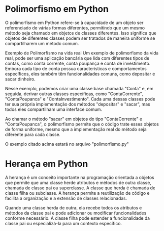 # Polimorfismo em Python <br>
O polimorfismo em Python refere-se à capacidade de um objeto ser referenciado de várias formas diferentes, permitindo que um mesmo método seja chamado em objetos de classes diferentes. Isso significa que objetos de diferentes classes podem ser tratados de maneira uniforme se compartilharem um método comum.

Exemplo de Polimorfismo na vida real
Um exemplo de polimorfismo da vida real, pode ser uma aplicação bancária que lida com diferentes tipos de contas, como conta corrente, conta poupança e conta de investimento. Embora cada tipo de conta possua características e comportamentos específicos, eles também têm funcionalidades comuns, como depositar e sacar dinheiro.

Nesse exemplo, podemos criar uma classe base chamada "Conta" e, em seguida, derivar outras classes específicas, como "ContaCorrente", "ContaPoupanca" e "ContaInvestimento". Cada uma dessas classes pode ter sua própria implementação dos métodos "depositar" e "sacar", mas todos eles compartilham uma interface comum.

Ao chamar o método "sacar" em objetos do tipo "ContaCorrente" e "ContaPoupanca", o polimorfismo permite que o código trate esses objetos de forma uniforme, mesmo que a implementação real do método seja diferente para cada classe.

O exemplo citado acima estará no arquivo "polimorfismo.py"


# Herança em Python <br>
A herança é um conceito importante na programação orientada a objetos que permite que uma classe herde atributos e métodos de outra classe, chamada de classe pai ou superclasse. A classe que herda é chamada de classe filha ou subclasse. A herança permite a reutilização de código e facilita a organização e a extensão de classes relacionadas.

Quando uma classe herda de outra, ela recebe todos os atributos e métodos da classe pai e pode adicionar ou modificar funcionalidades conforme necessário. A classe filha pode estender a funcionalidade da classe pai ou especializá-la para um contexto específico.


